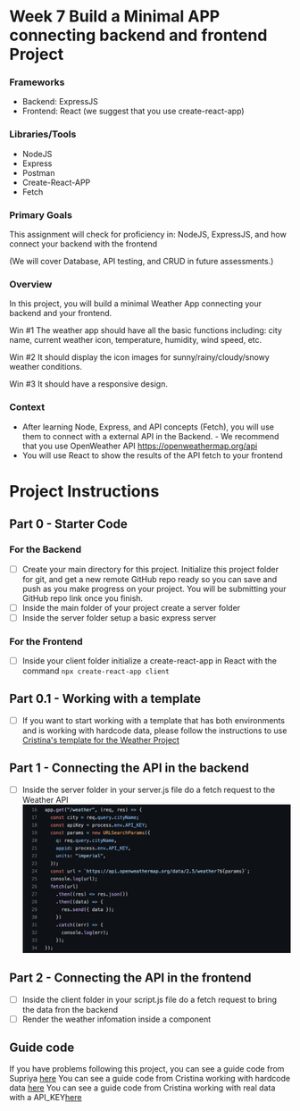 # Week 7 Build a Minimal APP connecting backend and frontend  Project

### Frameworks

- Backend: ExpressJS
- Frontend: React (we suggest that you use create-react-app)

### Libraries/Tools

- NodeJS 
- Express
- Postman
- Create-React-APP
- Fetch

### Primary Goals

This assignment will check for proficiency in: NodeJS, ExpressJS, and how connect your backend with the frontend

(We will cover Database, API testing, and CRUD in future assessments.)

### Overview

In this project, you will build a minimal Weather App connecting your backend and your frontend. 

Win #1 
The weather app should have all the basic functions including: city name, current weather icon, temperature, humidity, wind speed, etc. 

Win #2
It should display the icon images for sunny/rainy/cloudy/snowy weather conditions. 

Win #3
It should have a responsive design.

### Context

- After learning Node, Express, and API concepts (Fetch),  you will use them to connect with a external API in the Backend. - We recommend that you use OpenWeather API ﻿https://openweathermap.org/api
- You will use React to show the results of the API fetch to your frontend 

# Project Instructions

## Part 0 - Starter Code
### For the Backend
- [ ] Create your main directory for this project. Initialize this project folder for git, and get a new remote GitHub repo ready so you can save and push as you make progress on your project. You will be submitting your GitHub repo link once you finish.
- [ ] Inside the main folder of your project create a server folder 
- [ ] Inside the server folder setup a basic express server

### For the Frontend
- [ ] Inside your client folder initialize a create-react-app <client> in React with the command `npx create-react-app client` 
  
## Part 0.1 - Working with a template
- [ ] If you want to start working with a template that has both environments and is working with hardcode data, please follow the instructions to use [Cristina's template for the Weather Project](https://github.com/Yosolita1978/HardCodeDataWeatherApi)
  
## Part 1 - Connecting the API in the backend
- [ ] Inside the server folder in your server.js file do a fetch request to the Weather API
![Code Example](https://raw.githubusercontent.com/Yosolita1978/screenshoots/836e1da625022b836f2aef42b3cace63563782a7/Week7/Screen%20Shot%202022-09-05%20at%206.15.14%20PM.png)

## Part 2 - Connecting the API in the frontend
- [ ] Inside the client folder in your script.js file do a fetch request to bring the data fron the backend
- [ ] Render the weather infomation inside a component

## Guide code
If you have problems following this project, you can see a guide code from Supriya [here](https://github.com/priyaraj7/weather-forecast)
You can see a guide code from Cristina working with hardcode data [here](https://github.com/Yosolita1978/HardCodeDataWeatherApi)
You can see a guide code from Cristina working with real data with a API_KEY[here](https://github.com/Yosolita1978/RealDataWeatherAPI)
